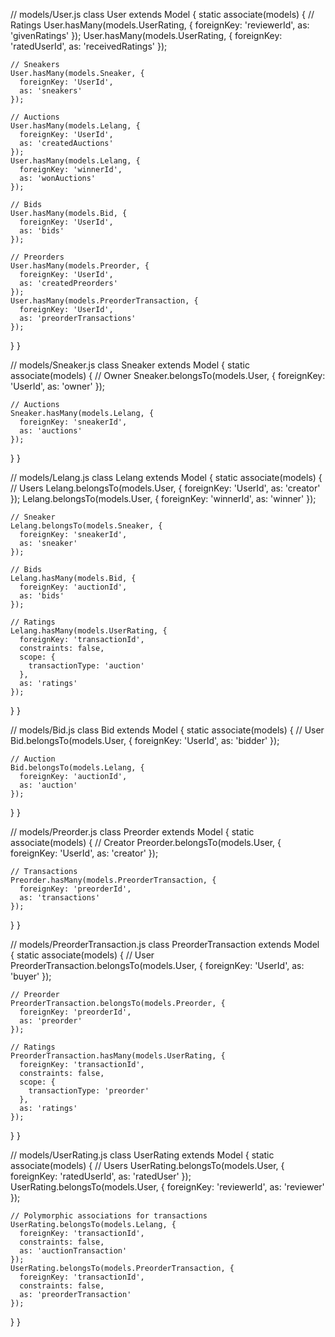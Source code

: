 // models/User.js
class User extends Model {
  static associate(models) {
    // Ratings
    User.hasMany(models.UserRating, {
      foreignKey: 'reviewerId',
      as: 'givenRatings'
    });
    User.hasMany(models.UserRating, {
      foreignKey: 'ratedUserId',
      as: 'receivedRatings'
    });

    // Sneakers
    User.hasMany(models.Sneaker, {
      foreignKey: 'UserId',
      as: 'sneakers'
    });

    // Auctions
    User.hasMany(models.Lelang, {
      foreignKey: 'UserId',
      as: 'createdAuctions'
    });
    User.hasMany(models.Lelang, {
      foreignKey: 'winnerId',
      as: 'wonAuctions'
    });

    // Bids
    User.hasMany(models.Bid, {
      foreignKey: 'UserId',
      as: 'bids'
    });

    // Preorders
    User.hasMany(models.Preorder, {
      foreignKey: 'UserId',
      as: 'createdPreorders'
    });
    User.hasMany(models.PreorderTransaction, {
      foreignKey: 'UserId',
      as: 'preorderTransactions'
    });
  }
}

// models/Sneaker.js
class Sneaker extends Model {
  static associate(models) {
    // Owner
    Sneaker.belongsTo(models.User, {
      foreignKey: 'UserId',
      as: 'owner'
    });

    // Auctions
    Sneaker.hasMany(models.Lelang, {
      foreignKey: 'sneakerId',
      as: 'auctions'
    });
  }
}

// models/Lelang.js
class Lelang extends Model {
  static associate(models) {
    // Users
    Lelang.belongsTo(models.User, {
      foreignKey: 'UserId',
      as: 'creator'
    });
    Lelang.belongsTo(models.User, {
      foreignKey: 'winnerId',
      as: 'winner'
    });

    // Sneaker
    Lelang.belongsTo(models.Sneaker, {
      foreignKey: 'sneakerId',
      as: 'sneaker'
    });

    // Bids
    Lelang.hasMany(models.Bid, {
      foreignKey: 'auctionId',
      as: 'bids'
    });

    // Ratings
    Lelang.hasMany(models.UserRating, {
      foreignKey: 'transactionId',
      constraints: false,
      scope: {
        transactionType: 'auction'
      },
      as: 'ratings'
    });
  }
}

// models/Bid.js
class Bid extends Model {
  static associate(models) {
    // User
    Bid.belongsTo(models.User, {
      foreignKey: 'UserId',
      as: 'bidder'
    });

    // Auction
    Bid.belongsTo(models.Lelang, {
      foreignKey: 'auctionId',
      as: 'auction'
    });
  }
}

// models/Preorder.js
class Preorder extends Model {
  static associate(models) {
    // Creator
    Preorder.belongsTo(models.User, {
      foreignKey: 'UserId',
      as: 'creator'
    });

    // Transactions
    Preorder.hasMany(models.PreorderTransaction, {
      foreignKey: 'preorderId',
      as: 'transactions'
    });
  }
}

// models/PreorderTransaction.js
class PreorderTransaction extends Model {
  static associate(models) {
    // User
    PreorderTransaction.belongsTo(models.User, {
      foreignKey: 'UserId',
      as: 'buyer'
    });

    // Preorder
    PreorderTransaction.belongsTo(models.Preorder, {
      foreignKey: 'preorderId',
      as: 'preorder'
    });

    // Ratings
    PreorderTransaction.hasMany(models.UserRating, {
      foreignKey: 'transactionId',
      constraints: false,
      scope: {
        transactionType: 'preorder'
      },
      as: 'ratings'
    });
  }
}

// models/UserRating.js
class UserRating extends Model {
  static associate(models) {
    // Users
    UserRating.belongsTo(models.User, {
      foreignKey: 'ratedUserId',
      as: 'ratedUser'
    });
    UserRating.belongsTo(models.User, {
      foreignKey: 'reviewerId',
      as: 'reviewer'
    });

    // Polymorphic associations for transactions
    UserRating.belongsTo(models.Lelang, {
      foreignKey: 'transactionId',
      constraints: false,
      as: 'auctionTransaction'
    });
    UserRating.belongsTo(models.PreorderTransaction, {
      foreignKey: 'transactionId',
      constraints: false,
      as: 'preorderTransaction'
    });
  }
}
